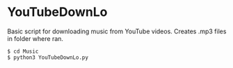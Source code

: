 # YouTubeDownLo

Basic script for downloading music from YouTube videos.
Creates .mp3 files in folder where ran.

	$ cd Music
	$ python3 YouTubeDownLo.py
